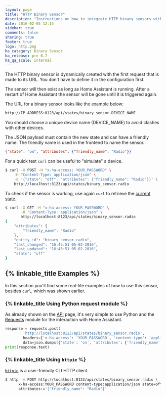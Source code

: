 ```yaml
---
layout: page
title: "HTTP Binary Sensor"
description: "Instructions on how to integrate HTTP binary sensors within Home Assistant."
date: 2016-02-05 12:15
sidebar: true
comments: false
sharing: true
footer: true
logo: http.png
ha_category: Binary Sensor
ha_release: pre 0.7
ha_qa_scale: internal
---
```


The HTTP binary sensor is dynamically created with the first request that is made to its URL. You don't have to define it in the configuration first.

The sensor will then exist as long as Home Assistant is running. After a restart of Home Assistant the sensor will be gone until it is triggered again.

The URL for a binary sensor looks like the example below:

```bash
http://IP_ADDRESS:8123/api/states/binary_sensor.DEVICE_NAME
```

<p class='note'>
You should choose a unique device name (DEVICE_NAME) to avoid clashes with other devices.
</p>

The JSON payload must contain the new state and can have a friendly name. The friendly name is used in the frontend to name the sensor.

```json
{"state": "on", "attributes": {"friendly_name": "Radio"}}
```

For a quick test `curl` can be useful to "simulate" a device.

```bash
$ curl -X POST -H "x-ha-access: YOUR_PASSWORD" \
    -H "Content-Type: application/json" \
    -d '{"state": "off", "attributes": {"friendly_name": "Radio"}}' \
    http://localhost:8123/api/states/binary_sensor.radio
```

To check if the sensor is working, use again `curl` to retrieve the [current state](/developers/rest_api/#get-apistatesltentity_id).

```bash
$ curl -X GET -H "x-ha-access: YOUR_PASSWORD" \
       -H "Content-Type: application/json" \
       http://localhost:8123/api/states/binary_sensor.radio
{
    "attributes": {
        "friendly_name": "Radio"
    },
    "entity_id": "binary_sensor.radio",
    "last_changed": "16:45:51 05-02-2016",
    "last_updated": "16:45:51 05-02-2016",
    "state": "off"
}
```

## {% linkable_title Examples %}

In this section you'll find some real-life examples of how to use this sensor, besides `curl`, which was shown earlier.

### {% linkable_title Using Python request module %}

As already shown on the [API](/developers/rest_api/) page, it's very simple to use Python and the [Requests](http://docs.python-requests.org/en/latest/) module for the interaction with Home Assistant.

```python
response = requests.post(
        'http://localhost:8123/api/states/binary_sensor.radio',
        headers={'x-ha-access': 'YOUR_PASSWORD', 'content-type': 'application/json'},
        data=json.dumps({'state': 'on', 'attributes': {'friendly_name': 'Radio'}}))
print(response.text)
```

### {% linkable_title Using `httpie` %}

[`httpie`](https://github.com/jkbrzt/httpie) is a user-friendly CLI HTTP client.

```bash
$ http -v POST http://localhost:8123/api/states/binary_sensor.radio \
      x-ha-access:YOUR_PASSWORD content-type:application/json state=off \
      attributes:='{"friendly_name": "Radio"}'
```
